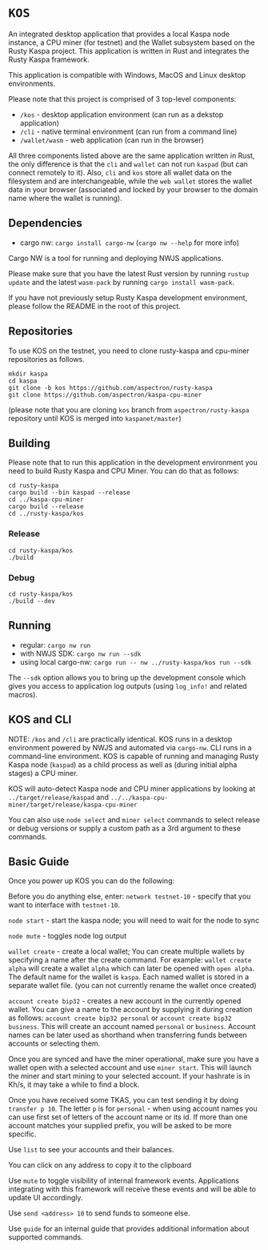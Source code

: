 # `KOS`

An integrated desktop application that provides a local Kaspa node instance, a CPU miner (for testnet)
and the Wallet subsystem based on the Rusty Kaspa project.  This application is written in Rust and integrates
the Rusty Kaspa framework.

This application is compatible with Windows, MacOS and Linux desktop environments.

Please note that this project is comprised of 3 top-level components:
- `/kos` - desktop application environment (can run as a dekstop application)
- `/cli` - native terminal environment (can run from a command line)
- `/wallet/wasm` - web application (can run in the browser)

All three components listed above are the same application written in Rust, the only
difference is that the `cli` and `wallet` can not run `kaspad` (but can connect remotely to it).
Also, `cli` and `kos` store all wallet data on the filesystem and are interchangeable,
while the `web wallet` stores the wallet data in your browser (associated and locked by your browser
to the domain name where the wallet is running).

## Dependencies

- cargo nw: `cargo install cargo-nw` (`cargo nw --help` for more info)

Cargo NW is a tool for running and deploying NWJS applications.

Please make sure that you have the latest Rust version by running `rustup update` and the latest
`wasm-pack` by running `cargo install wasm-pack`.

If you have not previously setup Rusty Kaspa development environment, please follow the README
in the root of this project.

## Repositories

To use KOS on the testnet, you need to clone rusty-kaspa and cpu-miner repositories as follows.

```
mkdir kaspa
cd kaspa
git clone -b kos https://github.com/aspectron/rusty-kaspa
git clone https://github.com/aspectron/kaspa-cpu-miner
```
(please note that you are cloning `kos` branch from `aspectron/rusty-kaspa` repository until KOS is merged into `kaspanet/master`)

## Building

Please note that to run this application in the development environment
you need to build Rusty Kaspa and CPU Miner. You can do that as follows:

```
cd rusty-kaspa
cargo build --bin kaspad --release
cd ../kaspa-cpu-miner
cargo build --release
cd ../rusty-kaspa/kos
```


### Release
```
cd rusty-kaspa/kos
./build
```
### Debug
```
cd rusty-kaspa/kos
./build --dev
```

## Running

- regular: `cargo nw run`
- with NWJS SDK: `cargo nw run --sdk`
- using local cargo-nw: `cargo run -- nw ../rusty-kaspa/kos run --sdk`

The `--sdk` option allows you to bring up the development console which
gives you access to application log outputs (using `log_info!` and related macros).


## KOS and CLI

NOTE: `/kos` and `/cli` are practically identical. KOS runs in a desktop environment 
powered by NWJS and automated via `cargo-nw`. CLI runs in a command-line environment.
KOS is capable of running and managing Rusty Kaspa node (`kaspad`) as a child process as 
well as (during initial alpha stages) a CPU miner.

KOS will auto-detect Kaspa node and CPU miner applications by looking at `../target/release/kaspad` and `../../kaspa-cpu-miner/target/release/kaspa-cpu-miner`

You can also use `node select` and `miner select` commands to select release or debug versions or supply a custom path as a 3rd argument to these commands.

## Basic Guide

Once you power up KOS you can do the following:

Before you do anything else, enter: `network testnet-10` - specify that you want to interface with `testnet-10`.

`node start` - start the kaspa node; you will need to wait for the node to sync

`node mute` - toggles node log output

`wallet create` - create a local wallet;  You can create multiple wallets by specifying a name after the create command. For example: `wallet create alpha` will create a wallet `alpha` which can later be opened with `open alpha`.  The default name for the wallet is `kaspa`.  Each named wallet is stored in a separate wallet file.  (you can not currently rename the wallet once created)

`account create bip32` - creates a new account in the currently opened wallet.  You can give a name to the account by supplying it during creation as follows: `account create bip32 personal` or `account create bip32 business`.  This will create an account named `personal` or `business`.  Account names can be later used as shorthand when transferring funds between accounts or selecting them.

Once you are synced and have the miner operational, make sure you have a wallet open with a selected account and use `miner start`.  This will launch the miner and start mining to your selected account.  If your hashrate is in Kh/s, it may take a while to find a block.

Once you have received some TKAS, you can test sending it by doing `transfer p 10`. The letter `p` is for `personal` - when using account names you can use first set of letters of the account name or its id. If more than one account matches your supplied prefix, you will be asked to be more specific.

Use `list` to see your accounts and their balances.

You can click on any address to copy it to the clipboard

Use `mute` to toggle visibility of internal framework events.  Applications integrating with this framework will receive these events and will be able to update UI accordingly.

Use `send <address> 10` to send funds to someone else.

Use `guide` for an internal guide that provides additional information about supported commands.

